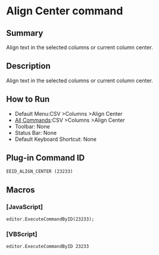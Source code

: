 # Align Center command

## Summary

Align text in the selected columns or current column center.

## Description

Align text in the selected columns or current column center.

## How to Run

- Default Menu:CSV \>Columns \>Align Center
- [All Commands](../tools/all_commands):CSV \>Columns \>Align Center
- Toolbar: None
- Status Bar: None
- Default Keyboard Shortcut: None

## Plug-in Command ID

```
EEID_ALIGN_CENTER (23233)```

## Macros

### \[JavaScript\]

```
editor.ExecuteCommandByID(23233);
```

### \[VBScript\]

```
editor.ExecuteCommandByID 23233
```
